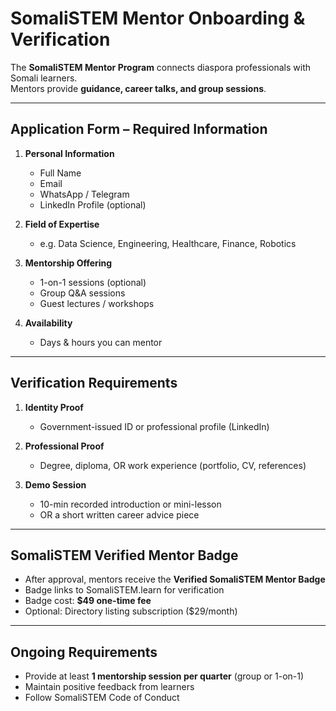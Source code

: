 # SomaliSTEM Mentor Onboarding & Verification

The **SomaliSTEM Mentor Program** connects diaspora professionals with Somali learners.  
Mentors provide **guidance, career talks, and group sessions**.  

---

## Application Form – Required Information

1. **Personal Information**
   - Full Name
   - Email
   - WhatsApp / Telegram
   - LinkedIn Profile (optional)

2. **Field of Expertise**
   - e.g. Data Science, Engineering, Healthcare, Finance, Robotics

3. **Mentorship Offering**
   - 1-on-1 sessions (optional)
   - Group Q&A sessions
   - Guest lectures / workshops

4. **Availability**
   - Days & hours you can mentor

---

## Verification Requirements

1. **Identity Proof**
   - Government-issued ID or professional profile (LinkedIn)

2. **Professional Proof**
   - Degree, diploma, OR work experience (portfolio, CV, references)

3. **Demo Session**
   - 10-min recorded introduction or mini-lesson
   - OR a short written career advice piece

---

## SomaliSTEM Verified Mentor Badge

- After approval, mentors receive the **Verified SomaliSTEM Mentor Badge**  
- Badge links to SomaliSTEM.learn for verification  
- Badge cost: **$49 one-time fee**  
- Optional: Directory listing subscription ($29/month)  

---

## Ongoing Requirements

- Provide at least **1 mentorship session per quarter** (group or 1-on-1)  
- Maintain positive feedback from learners  
- Follow SomaliSTEM Code of Conduct
